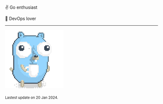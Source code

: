 :v: Go enthusiast

:muscle: DevOps lover

---

![Image alt text](/images/gopher_with_coffee.gif)


<sub>Lastest update on 20 Jan 2024.</sub>
